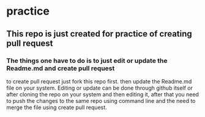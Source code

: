 # practice
## This repo is just created for practice of creating pull request
### The things one have to do is to just edit or update the Readme.md and create pull request
to create pull request just fork this repo first.
then update the Readme.md file on your system.
Editing or update can be done through github itself or after cloning the repo on your system and then editing it, after that you need to push the changes to the same repo using command line and the need to merge the file using create pull request.
















